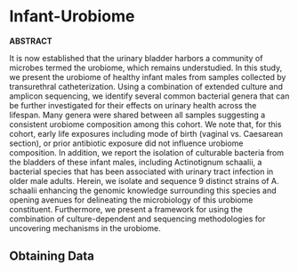 # Infant-Urobiome

**ABSTRACT**

It is now established that the urinary bladder harbors a community of microbes termed the urobiome, which remains understudied. In this study, we present the urobiome of healthy infant males from samples collected by transurethral catheterization. Using a combination of extended culture and amplicon sequencing, we identify several common bacterial genera that can be further investigated for their effects on urinary health across the lifespan. Many genera were shared between all samples suggesting a consistent urobiome composition among this cohort. We note that, for this cohort, early life exposures including mode of birth (vaginal vs. Caesarean section), or prior antibiotic exposure did not influence urobiome composition. In addition, we report the isolation of culturable bacteria from the bladders of these infant males, including Actinotignum schaalii, a bacterial species that has been associated with urinary tract infection in older male adults. Herein, we isolate and sequence 9 distinct strains of A. schaalii enhancing the genomic knowledge surrounding this species and opening avenues for delineating the microbiology of this urobiome constituent. Furthermore, we present a framework for using the combination of culture-dependent and sequencing methodologies for uncovering mechanisms in the urobiome.

## Obtaining Data
